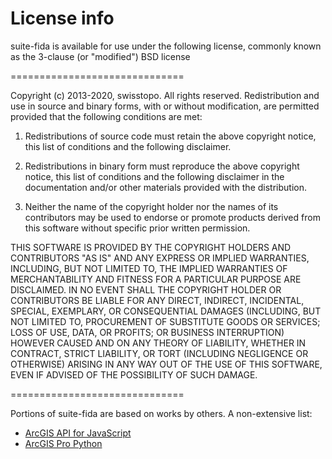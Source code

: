 
# License info

suite-fida is available for use under the following license, commonly known
as the 3-clause (or "modified") BSD license

==============================

Copyright (c) 2013-2020, swisstopo. All rights reserved.
Redistribution and use in source and binary forms, with or without
modification, are permitted provided that the following conditions are met:

1. Redistributions of source code must retain the above copyright notice,
this list of conditions and the following disclaimer.

2. Redistributions in binary form must reproduce the above copyright notice,
this list of conditions and the following disclaimer in the documentation
and/or other materials provided with the distribution.

3. Neither the name of the copyright holder nor the names of its contributors
may be used to endorse or promote products derived from this software without
specific prior written permission.

THIS SOFTWARE IS PROVIDED BY THE COPYRIGHT HOLDERS AND CONTRIBUTORS "AS IS"
AND ANY EXPRESS OR IMPLIED WARRANTIES, INCLUDING, BUT NOT LIMITED TO, THE
IMPLIED WARRANTIES OF MERCHANTABILITY AND FITNESS FOR A PARTICULAR PURPOSE ARE
DISCLAIMED. IN NO EVENT SHALL THE COPYRIGHT HOLDER OR CONTRIBUTORS BE LIABLE
FOR ANY DIRECT, INDIRECT, INCIDENTAL, SPECIAL, EXEMPLARY, OR CONSEQUENTIAL
DAMAGES (INCLUDING, BUT NOT LIMITED TO, PROCUREMENT OF SUBSTITUTE GOODS OR
SERVICES; LOSS OF USE, DATA, OR PROFITS; OR BUSINESS INTERRUPTION) HOWEVER
CAUSED AND ON ANY THEORY OF LIABILITY, WHETHER IN CONTRACT, STRICT LIABILITY,
OR TORT (INCLUDING NEGLIGENCE OR OTHERWISE) ARISING IN ANY WAY OUT OF THE USE
OF THIS SOFTWARE, EVEN IF ADVISED OF THE POSSIBILITY OF SUCH DAMAGE.

==============================

Portions of suite-fida are based on works by others. A non-extensive list:

- [ArcGIS API for JavaScript](https://developers.arcgis.com/javascript/)
- [ArcGIS Pro Python](https://pro.arcgis.com/de/pro-app/arcpy/main/arcgis-pro-arcpy-reference.htm)
